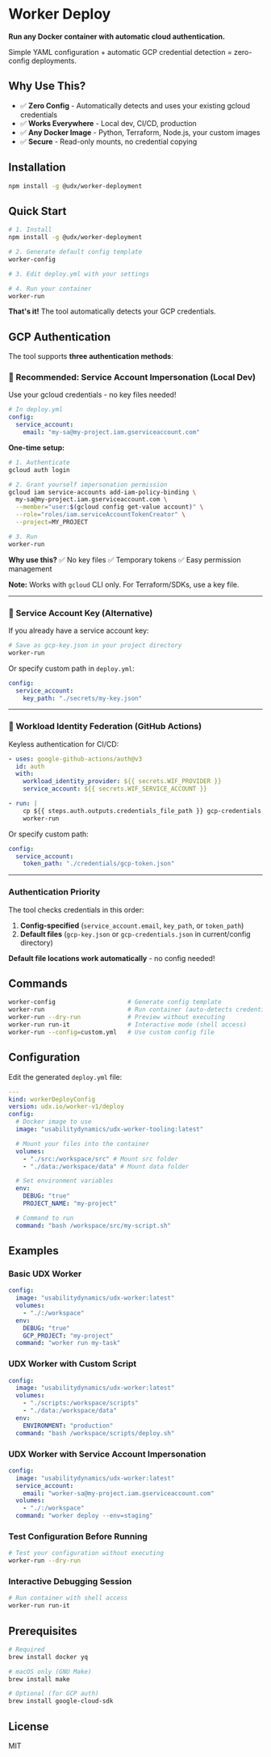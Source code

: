 # Worker Deploy

**Run any Docker container with automatic cloud authentication.**

Simple YAML configuration + automatic GCP credential detection = zero-config deployments.

## Why Use This?

- ✅ **Zero Config** - Automatically detects and uses your existing gcloud credentials
- ✅ **Works Everywhere** - Local dev, CI/CD, production
- ✅ **Any Docker Image** - Python, Terraform, Node.js, your custom images
- ✅ **Secure** - Read-only mounts, no credential copying

## Installation

```bash
npm install -g @udx/worker-deployment
```

## Quick Start

```bash
# 1. Install
npm install -g @udx/worker-deployment

# 2. Generate default config template
worker-config

# 3. Edit deploy.yml with your settings

# 4. Run your container
worker-run
```

**That's it!** The tool automatically detects your GCP credentials.

## GCP Authentication

The tool supports **three authentication methods**:

### 🎯 Recommended: Service Account Impersonation (Local Dev)

Use your gcloud credentials - no key files needed!

```yaml
# In deploy.yml
config:
  service_account:
    email: "my-sa@my-project.iam.gserviceaccount.com"
```

**One-time setup:**
```bash
# 1. Authenticate
gcloud auth login

# 2. Grant yourself impersonation permission
gcloud iam service-accounts add-iam-policy-binding \
  my-sa@my-project.iam.gserviceaccount.com \
  --member="user:$(gcloud config get-value account)" \
  --role="roles/iam.serviceAccountTokenCreator" \
  --project=MY_PROJECT

# 3. Run
worker-run
```

**Why use this?** ✅ No key files ✅ Temporary tokens ✅ Easy permission management

**Note:** Works with `gcloud` CLI only. For Terraform/SDKs, use a key file.

---

### 📁 Service Account Key (Alternative)

If you already have a service account key:

```bash
# Save as gcp-key.json in your project directory
worker-run
```

Or specify custom path in `deploy.yml`:
```yaml
config:
  service_account:
    key_path: "./secrets/my-key.json"
```

---

### 🔐 Workload Identity Federation (GitHub Actions)

Keyless authentication for CI/CD:

```yaml
- uses: google-github-actions/auth@v3
  id: auth
  with:
    workload_identity_provider: ${{ secrets.WIF_PROVIDER }}
    service_account: ${{ secrets.WIF_SERVICE_ACCOUNT }}

- run: |
    cp ${{ steps.auth.outputs.credentials_file_path }} gcp-credentials.json
    worker-run
```

Or specify custom path:
```yaml
config:
  service_account:
    token_path: "./credentials/gcp-token.json"
```

---

### Authentication Priority

The tool checks credentials in this order:
1. **Config-specified** (`service_account.email`, `key_path`, or `token_path`)
2. **Default files** (`gcp-key.json` or `gcp-credentials.json` in current/config directory)

**Default file locations work automatically** - no config needed!

## Commands

```bash
worker-config                    # Generate config template
worker-run                       # Run container (auto-detects credentials)
worker-run --dry-run             # Preview without executing
worker-run run-it                # Interactive mode (shell access)
worker-run --config=custom.yml   # Use custom config file
```

## Configuration

Edit the generated `deploy.yml` file:

```yaml
---
kind: workerDeployConfig
version: udx.io/worker-v1/deploy
config:
  # Docker image to use
  image: "usabilitydynamics/udx-worker-tooling:latest"

  # Mount your files into the container
  volumes:
    - "./src:/workspace/src" # Mount src folder
    - "./data:/workspace/data" # Mount data folder

  # Set environment variables
  env:
    DEBUG: "true"
    PROJECT_NAME: "my-project"

  # Command to run
  command: "bash /workspace/src/my-script.sh"
```

## Examples

### Basic UDX Worker

```yaml
config:
  image: "usabilitydynamics/udx-worker:latest"
  volumes:
    - "./:/workspace"
  env:
    DEBUG: "true"
    GCP_PROJECT: "my-project"
  command: "worker run my-task"
```

### UDX Worker with Custom Script

```yaml
config:
  image: "usabilitydynamics/udx-worker:latest"
  volumes:
    - "./scripts:/workspace/scripts"
    - "./data:/workspace/data"
  env:
    ENVIRONMENT: "production"
  command: "bash /workspace/scripts/deploy.sh"
```

### UDX Worker with Service Account Impersonation

```yaml
config:
  image: "usabilitydynamics/udx-worker:latest"
  service_account:
    email: "worker-sa@my-project.iam.gserviceaccount.com"
  volumes:
    - "./:/workspace"
  command: "worker deploy --env=staging"
```

### Test Configuration Before Running

```bash
# Test your configuration without executing
worker-run --dry-run
```

### Interactive Debugging Session

```bash
# Run container with shell access
worker-run run-it
```

## Prerequisites

```bash
# Required
brew install docker yq

# macOS only (GNU Make)
brew install make

# Optional (for GCP auth)
brew install google-cloud-sdk
```

## License

MIT
